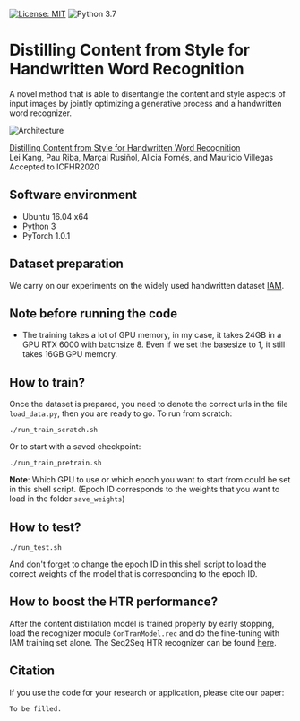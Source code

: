 [![License: MIT](https://img.shields.io/badge/License-MIT-yellow.svg)](LICENSE.md)
![Python 3.7](https://img.shields.io/badge/python-3.7-green.svg)

# Distilling Content from Style for Handwritten Word Recognition

A novel method that is able to disentangle the content and style aspects of input images by jointly optimizing a generative process and a handwritten word recognizer.

![Architecture](https://user-images.githubusercontent.com/9562709/78990677-5b18ef80-7b37-11ea-8347-cab821f154cc.png)


[Distilling Content from Style for Handwritten Word Recognition]()<br>
Lei Kang, Pau Riba, Marçal Rusiñol, Alicia Fornés, and Mauricio Villegas<br>
Accepted to ICFHR2020


## Software environment

- Ubuntu 16.04 x64
- Python 3
- PyTorch 1.0.1

## Dataset preparation

We carry on our experiments on the widely used handwritten dataset [IAM](http://www.fki.inf.unibe.ch/databases/iam-handwriting-database).

## Note before running the code

- The training takes a lot of GPU memory, in my case, it takes 24GB in a GPU RTX 6000 with batchsize 8. Even if we set the basesize to 1, it still takes 16GB GPU memory. 

## How to train?

Once the dataset is prepared, you need to denote the correct urls in the file `load_data.py`, then you are ready to go. To run from scratch:
```
./run_train_scratch.sh
```

Or to start with a saved checkpoint:
```
./run_train_pretrain.sh
```
**Note**: Which GPU to use or which epoch you want to start from could be set in this shell script. (Epoch ID corresponds to the weights that you want to load in the folder `save_weights`)

## How to test?

```
./run_test.sh
```
And don't forget to change the epoch ID in this shell script to load the correct weights of the model that is corresponding to the epoch ID.

## How to boost the HTR performance?

After the content distillation model is trained properly by early stopping, load the recognizer module `ConTranModel.rec` and do the fine-tuning with IAM training set alone. The Seq2Seq HTR recognizer can be found [here](https://github.com/omni-us/research-seq2seq-HTR). 

## Citation

If you use the code for your research or application, please cite our paper:

```
To be filled.
```
